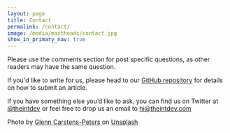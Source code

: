 ```yaml
---
layout: page
title: Contact
permalink: /contact/
image: /media/mastheads/contact.jpg
show_in_primary_nav: true
---
```


Please use the comments section for post specific questions, as other readers may have the same question.

If you'd like to write for us, please head to our [GitHub repository](https://github.com/theintdev/theintdev.github.io/blob/master/README.md) for details on how to submit an article.

If you have something else you’d like to ask, you can find us on Twitter at [@theintdev](https://twitter.com/theintdev) or feel free to drop us an email to [hi@theintdev.com](mailto:hi@theintdev.com)

Photo by [Glenn Carstens-Peters](https://unsplash.com/photos/npxXWgQ33ZQ?utm_source=unsplash&utm_medium=referral&utm_content=creditCopyText) on [Unsplash](https://unsplash.com/?utm_source=unsplash&utm_medium=referral&utm_content=creditCopyText)